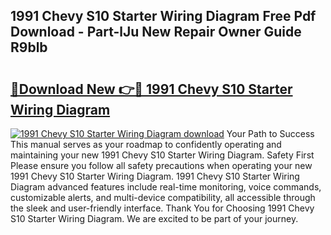 ## 1991 Chevy S10 Starter Wiring Diagram Free Pdf Download - Part-lJu New Repair Owner Guide R9blb

# <h2><a href="http://dftvca1.blite.top/?on=1991+Chevy+S10+Starter+Wiring+Diagram">🔗Download New 👉🔴 1991 Chevy S10 Starter Wiring Diagram</a></h2>

[![1991 Chevy S10 Starter Wiring Diagram download](https://i.imgur.com/lujVjoI.png)](http://dftvca1.blite.top/?on=1991+Chevy+S10+Starter+Wiring+Diagram)
Your Path to Success This manual serves as your roadmap to confidently operating and maintaining your new 1991 Chevy S10 Starter Wiring Diagram. Safety First Please ensure you follow all safety precautions when operating your new 1991 Chevy S10 Starter Wiring Diagram. 1991 Chevy S10 Starter Wiring Diagram advanced features include real-time monitoring, voice commands, customizable alerts, and multi-device compatibility, all accessible through the sleek and user-friendly interface. Thank You for Choosing 1991 Chevy S10 Starter Wiring Diagram. We are excited to be part of your journey.
